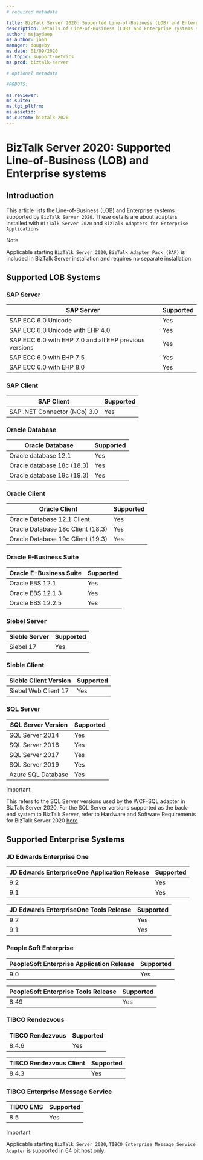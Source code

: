 ```yaml
---
# required metadata

title: BizTalk Server 2020: Supported Line-of-Business (LOB) and Enterprise systems | Microsoft Docs
description: Details of Line-of-Business (LOB) and Enterprise systems supported by BizTalk Server 2020
author: msjaydeep
ms.author: jaah
manager: dougeby
ms.date: 01/09/2020
ms.topic: support-metrics
ms.prod: biztalk-server

# optional metadata

#ROBOTS:

ms.reviewer: 
ms.suite:
ms.tgt_pltfrm:
ms.assetid: 
ms.custom: biztalk-2020
---
```

# BizTalk Server 2020: Supported Line-of-Business (LOB) and Enterprise systems

## Introduction 

This article lists the Line-of-Business (LOB) and Enterprise systems supported by `BizTalk Server 2020`. These details are about adapters installed with `BizTalk Server 2020` and `BizTalk Adapters for Enterprise Applications`

> [!NOTE]
> Applicable starting `BizTalk Server 2020`, `BizTalk Adapter Pack (BAP)` is included in BizTalk Server installation and requires no separate installation 

## Supported LOB Systems

### SAP Server

| SAP Server | Supported |
| --- | --- |
| SAP ECC 6.0 Unicode | Yes |
| SAP ECC 6.0 Unicode with EHP 4.0 | Yes |
| SAP ECC 6.0 with EHP 7.0 and all EHP previous versions | Yes |
| SAP ECC 6.0 with EHP 7.5 | Yes |
| SAP ECC 6.0 with EHP 8.0 | Yes |

### SAP Client

| SAP Client | Supported |
| --- | --- |
| SAP .NET Connector (NCo) 3.0 | Yes |

### Oracle Database

| Oracle Database | Supported |
| --- | --- |
| Oracle database 12.1 | Yes |
| Oracle database 18c (18.3) | Yes |
| Oracle database 19c (19.3) | Yes |

### Oracle Client

| Oracle Client | Supported |
| --- | --- |
| Oracle Database 12.1 Client | Yes |
| Oracle Database 18c Client (18.3) | Yes |
| Oracle Database 19c Client (19.3) | Yes |

### Oracle E-Business Suite

| Oracle E-Business Suite | Supported |
| --- | --- |
| Oracle EBS 12.1 | Yes |
| Oracle EBS 12.1.3 | Yes |
| Oracle EBS 12.2.5 | Yes |

### Siebel Server

| Sieble Server | Supported |
| --- | --- |
| Siebel 17 | Yes |

### Sieble Client

| Sieble Client Version | Supported |
| --- | --- |
| Siebel Web Client 17 | Yes |

### SQL Server

| SQL Server Version | Supported |
| --- | --- |
| SQL Server 2014 | Yes |
| SQL Server 2016 | Yes |
| SQL Server 2017 | Yes |
| SQL Server 2019 | Yes |
| Azure SQL Database | Yes |

> [!IMPORTANT]
> This refers to the SQL Server versions used by the WCF-SQL adapter in BizTalk Server 2020. For the SQL Server versions supported as the back-end system to BizTalk Server, refer to Hardware and Software Requirements for BizTalk Server 2020 [here](..\install-and-config-guides\hardware-and-software-requirements-for-biztalk-server-2020.md)

## Supported Enterprise Systems

### JD Edwards Enterprise One

| JD Edwards EnterpriseOne Application Release | Supported |
| --- | --- |
| 9.2 | Yes |
| 9.1 | Yes |


| JD Edwards EnterpriseOne Tools Release | Supported |
| --- | --- |
| 9.2 | Yes |
| 9.1 | Yes |

### People Soft Enterprise

| PeopleSoft Enterprise Application Release | Supported |
| --- | --- |
| 9.0 | Yes |


| PeopleSoft Enterprise Tools Release | Supported |
| --- | --- |
| 8.49 | Yes |

### TIBCO Rendezvous

| TIBCO Rendezvous | Supported |
| --- | --- |
| 8.4.6 | Yes |


| TIBCO Rendezvous Client | Supported |
| --- | --- |
| 8.4.3 | Yes |

### TIBCO Enterprise Message Service

| TIBCO EMS | Supported |
| --- | --- |
| 8.5 | Yes |

> [!IMPORTANT]
> Applicable starting `BizTalk Server 2020`, `TIBCO Enterprise Message Service Adapter` is supported in 64 bit host only.


